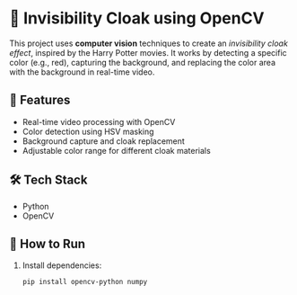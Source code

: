 
# 🧥 Invisibility Cloak using OpenCV

This project uses **computer vision** techniques to create an *invisibility cloak effect*, inspired by the Harry Potter movies. It works by detecting a specific color (e.g., red), capturing the background, and replacing the color area with the background in real-time video.

## 🎯 Features
- Real-time video processing with OpenCV
- Color detection using HSV masking
- Background capture and cloak replacement
- Adjustable color range for different cloak materials

## 🛠️ Tech Stack
- Python
- OpenCV

## 🚀 How to Run
1. Install dependencies:
   ```bash
   pip install opencv-python numpy
